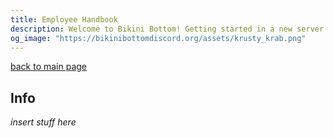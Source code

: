 ```yaml
---
title: Employee Handbook
description: Welcome to Bikini Bottom! Getting started in a new server can be daunting, so this page serves to get you caught up to speed! Our server is filled with fun and exciting things to do every day, so we hope you enjoy and experience everything our server has to offer.
og_image: "https://bikinibottomdiscord.org/assets/krusty_krab.png"
---
```


[back to main page](./)

## Info

*insert stuff here*